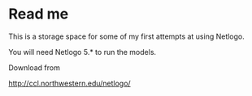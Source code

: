 Read me
========================================================

This is a storage space for some of my first attempts at using Netlogo.

You will need Netlogo 5.* to run the models.

Download from

http://ccl.northwestern.edu/netlogo/
